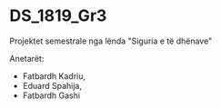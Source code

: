 # DS_1819_Gr3
Projektet semestrale nga lënda "Siguria e të dhënave"

Anetarët:
* Fatbardh Kadriu,
* Eduard Spahija,
* Fatbardh Gashi


